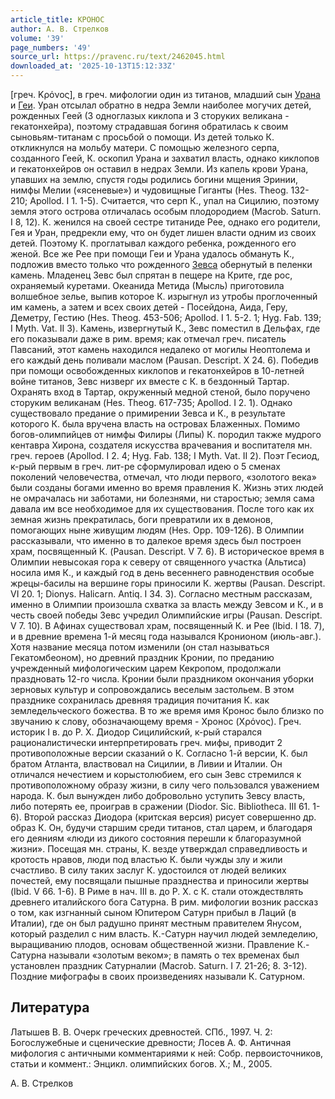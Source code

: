 ```yaml
---
article_title: КРОНОС
author: А. В. Стрелков
volume: '39'
page_numbers: '49'
source_url: https://pravenc.ru/text/2462045.html
downloaded_at: '2025-10-13T15:12:33Z'
---
```


[греч. Κρόνος], в греч. мифологии один из титанов, младший сын [Урана](https://pravenc.ru/text/Урана.html) и [Геи](https://pravenc.ru/text/Геи.html). Уран отсылал обратно в недра Земли наиболее могучих детей, рожденных Геей (3 одноглазых киклопа и 3 сторуких великана - гекатонхейра), поэтому страдавшая богиня обратилась к своим сыновьям-титанам с просьбой о помощи. Из детей только К. откликнулся на мольбу матери. С помощью железного серпа, созданного Геей, К. оскопил Урана и захватил власть, однако киклопов и гекатонхейров он оставил в недрах Земли. Из капель крови Урана, упавших на землю, спустя годы родились богини мщения Эринии, нимфы Мелии («ясеневые») и чудовищные Гиганты (Hes. Theog. 132-210; Apollod. I 1. 1-5). Считается, что серп К., упал на Сицилию, поэтому земля этого острова отличалась особым плодородием (Macrob. Saturn. I 8, 12). К. женился на своей сестре титаниде Рее, однако его родители, Гея и Уран, предрекли ему, что он будет лишен власти одним из своих детей. Поэтому К. проглатывал каждого ребенка, рожденного его женой. Все же Рее при помощи Геи и Урана удалось обмануть К., подложив вместо только что рожденного [Зевса](https://pravenc.ru/text/Зевса.html) обернутый в пеленки камень. Младенец Зевс был спрятан в пещере на Крите, где рос, охраняемый куретами. Океанида Метида (Мысль) приготовила волшебное зелье, выпив которое К. изрыгнул из утробы проглоченный им камень, а затем и всех своих детей - Посейдона, Аида, Геру, Деметру, Гестию (Hes. Theog. 453-506; Apollod. I 1. 5-2. 1; Hyg. Fab. 139; I Myth. Vat. II 3). Камень, извергнутый К., Зевс поместил в Дельфах, где его показывали даже в рим. время; как отмечал греч. писатель Павсаний, этот камень находился недалеко от могилы Неоптолема и его каждый день поливали маслом (Pausan. Descript. X 24. 6). Победив при помощи освобожденных киклопов и гекатонхейров в 10-летней войне титанов, Зевс низверг их вместе с К. в бездонный Тартар. Охранять вход в Тартар, окруженный медной стеной, было поручено сторуким великанам (Hes. Theog. 617-735; Apollod. I 2. 1). Однако существовало предание о примирении Зевса и К., в результате которого К. была вручена власть на островах Блаженных. Помимо богов-олимпийцев от нимфы Филиры (Липы) К. породил также мудрого кентавра Хирона, создателя искусства врачевания и воспитателя мн. греч. героев (Apollod. I 2. 4; Hyg. Fab. 138; I Myth. Vat. II 2). Поэт Гесиод, к-рый первым в греч. лит-ре сформулировал идею о 5 сменах поколений человечества, отмечал, что люди первого, «золотого века» были созданы богами именно во время правления К. Жизнь этих людей не омрачалась ни заботами, ни болезнями, ни старостью; земля сама давала им все необходимое для их существования. После того как их земная жизнь прекратилась, боги превратили их в демонов, помогающих ныне живущим людям (Hes. Opp. 109-126). В Олимпии рассказывали, что именно в то далекое время здесь был построен храм, посвященный К. (Pausan. Descript. V 7. 6). В историческое время в Олимпии невысокая гора к северу от священного участка (Альтиса) носила имя К., и каждый год в день весеннего равноденствия особые жрецы-басилы на вершине горы приносили К. жертвы (Pausan. Descript. VI 20. 1; Dionys. Halicarn. Antiq. I 34. 3). Согласно местным рассказам, именно в Олимпии произошла схватка за власть между Зевсом и К., и в честь своей победы Зевс учредил Олимпийские игры (Pausan. Descript. V 7. 10). В Афинах существовал храм, посвященный К. и Рее (Ibid. I 18. 7), и в древние времена 1-й месяц года назывался Кронионом (июль-авг.). Хотя название месяца потом изменили (он стал называться Гекатомбеоном), но древний праздник Кронии, по преданию учрежденный мифологическим царем Кекропом, продолжали праздновать 12-го числа. Кронии были праздником окончания уборки зерновых культур и сопровождались веселым застольем. В этом празднике сохранилась древняя традиция почитания К. как земледельческого божества. В то же время имя Кронос было близко по звучанию к слову, обозначающему время - Хронос (Χρόνος). Греч. историк I в. до Р. Х. Диодор Сицилийский, к-рый старался рационалистически интерпретировать греч. мифы, приводит 2 противоположные версии сказаний о К. Согласно 1-й версии, К. был братом Атланта, властвовал на Сицилии, в Ливии и Италии. Он отличался нечестием и корыстолюбием, его сын Зевс стремился к противоположному образу жизни, в силу чего пользовался уважением народа. К. был вынужден либо добровольно уступить Зевсу власть, либо потерять ее, проиграв в сражении (Diodor. Sic. Bibliotheca. III 61. 1-6). Второй рассказ Диодора (критская версия) рисует совершенно др. образ К. Он, будучи старшим среди титанов, стал царем, и благодаря его деяниям «люди из дикого состояния перешли к благоразумной жизни». Посещая мн. страны, К. везде утверждал справедливость и кротость нравов, люди под властью К. были чужды злу и жили счастливо. В силу таких заслуг К. удостоился от людей великих почестей, ему посвящали пышные празднества и приносили жертвы (Ibid. V 66. 1-6). В Риме в нач. III в. до Р. Х. с К. стали отождествлять древнего италийского бога Сатурна. В рим. мифологии возник рассказ о том, как изгнанный сыном Юпитером Сатурн прибыл в Лаций (в Италии), где он был радушно принят местным правителем Янусом, который разделил с ним власть. К.-Сатурн научил людей земледелию, выращиванию плодов, основам общественной жизни. Правление К.-Сатурна называли «золотым веком»; в память о тех временах был установлен праздник Сатурналии (Macrob. Saturn. I 7. 21-26; 8. 3-12). Поздние мифографы в своих произведениях называли К. Сатурном.

## Литература

Латышев В. В. Очерк греческих древностей. СПб., 1997. Ч. 2: Богослужебные и сценические древности; Лосев А. Ф. Античная мифология с античными комментариями к ней: Собр. первоисточников, статьи и коммент.: Энцикл. олимпийских богов. Х.; М., 2005.

А. В. Стрелков
